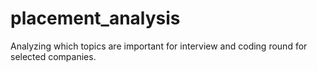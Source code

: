# placement_analysis
Analyzing which topics are important for interview and coding round for selected companies.
